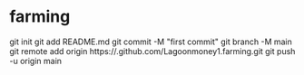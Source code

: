 # farming
git init
git add README.md
git commit -M "first commit"
git branch -M main
git remote add origin https://.github.com/Lagoonmoney1.farming.git
git push -u origin main
